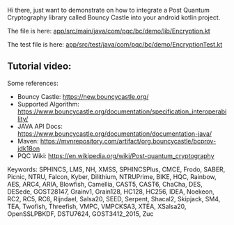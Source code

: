 Hi there, just want to demonstrate on how to integrate a Post Quantum Cryptography library called Bouncy Castle into your android kotlin project.

The file is here: [app/src/main/java/com/pqc/bc/demo/lib/Encryption.kt](https://github.com/snowfluke/bouncy-castle-pqc-android-kotlin-demo/blob/master/app/src/main/java/com/pqc/bc/demo/lib/Encryption.kt)

The test file is here: [app/src/test/java/com/pqc/bc/demo/EncryptionTest.kt](https://github.com/snowfluke/bouncy-castle-pqc-android-kotlin-demo/blob/master/app/src/test/java/com/pqc/bc/demo/EncryptionTest.kt)


Tutorial video:
- 

Some references:
- Bouncy Castle: https://new.bouncycastle.org/
- Supported Algorithm: https://www.bouncycastle.org/documentation/specification_interoperability/
- JAVA API Docs: https://www.bouncycastle.org/documentation/documentation-java/
- Maven: https://mvnrepository.com/artifact/org.bouncycastle/bcprov-jdk18on
- PQC Wiki: https://en.wikipedia.org/wiki/Post-quantum_cryptography

Keywords: SPHINCS, LMS, NH, XMSS, SPHINCSPlus, CMCE, Frodo, SABER, Picnic, NTRU, Falcon, Kyber, Dilithium, NTRUPrime, BIKE, HQC, Rainbow, AES, ARC4, ARIA, Blowfish, Camellia, CAST5, CAST6, ChaCha, DES, DESede, GOST28147, Grainv1, Grain128, HC128, HC256, IDEA, Noekeon, RC2, RC5, RC6, Rijndael, Salsa20, SEED, Serpent, Shacal2, Skipjack, SM4, TEA, Twofish, Threefish, VMPC, VMPCKSA3, XTEA, XSalsa20, OpenSSLPBKDF, DSTU7624, GOST3412_2015, Zuc
